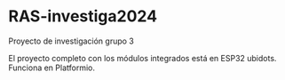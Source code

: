 # RAS-investiga2024
Proyecto de investigación grupo 3

El proyecto completo con los módulos integrados está en ESP32 ubidots. Funciona en Platformio.
